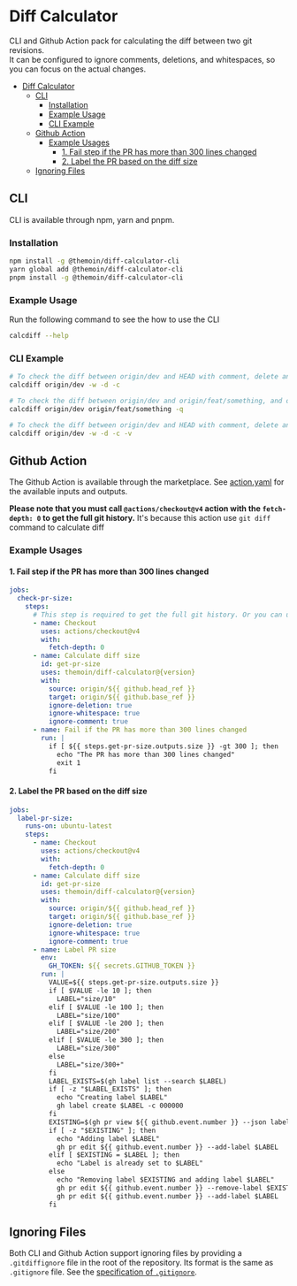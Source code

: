 # Diff Calculator

CLI and Github Action pack for calculating the diff between two git revisions.  
It can be configured to ignore comments, deletions, and whitespaces, so you can focus on the actual changes.

- [Diff Calculator](#diff-calculator)
  - [CLI](#cli)
    - [Installation](#installation)
    - [Example Usage](#example-usage)
    - [CLI Example](#cli-example)
  - [Github Action](#github-action)
    - [Example Usages](#example-usages)
      - [1. Fail step if the PR has more than 300 lines changed](#1-fail-step-if-the-pr-has-more-than-300-lines-changed)
      - [2. Label the PR based on the diff size](#2-label-the-pr-based-on-the-diff-size)
  - [Ignoring Files](#ignoring-files)

## CLI

CLI is available through npm, yarn and pnpm.

<!-- You can also install it through homebrew. -->

### Installation

```bash
npm install -g @themoin/diff-calculator-cli
yarn global add @themoin/diff-calculator-cli
pnpm install -g @themoin/diff-calculator-cli
```

<!-- ### Through homebrew

```bash
brew tap themoin/tap
brew install themoin/tap/diff-calculator-cli
``` -->

### Example Usage

Run the following command to see the how to use the CLI

```bash
calcdiff --help
```

### CLI Example

```bash
# To check the diff between origin/dev and HEAD with comment, delete and whitespace ignored
calcdiff origin/dev -w -d -c

# To check the diff between origin/dev and origin/feat/something, and only show the total number of lines changed
calcdiff origin/dev origin/feat/something -q

# To check the diff between origin/dev and HEAD with comment, delete and whitespace ignored, and show the verbose output
calcdiff origin/dev -w -d -c -v
```

## Github Action

The Github Action is available through the marketplace. See [action.yaml](action.yaml) for the available inputs and outputs.

**Please note that you must call `@actions/checkout@v4` action with the `fetch-depth: 0` to get the full git history.**
It's because this action use `git diff` command to calculate diff

### Example Usages

#### 1. Fail step if the PR has more than 300 lines changed

```yaml
jobs:
  check-pr-size:
    steps:
      # This step is required to get the full git history. Or you can use another way you prefer.
      - name: Checkout
        uses: actions/checkout@v4
        with:
          fetch-depth: 0
      - name: Calculate diff size
        id: get-pr-size
        uses: themoin/diff-calculator@{version}
        with:
          source: origin/${{ github.head_ref }}
          target: origin/${{ github.base_ref }}
          ignore-deletion: true
          ignore-whitespace: true
          ignore-comment: true
      - name: Fail if the PR has more than 300 lines changed
        run: |
          if [ ${{ steps.get-pr-size.outputs.size }} -gt 300 ]; then
            echo "The PR has more than 300 lines changed"
            exit 1
          fi
```

#### 2. Label the PR based on the diff size

```yaml
jobs:
  label-pr-size:
    runs-on: ubuntu-latest
    steps:
      - name: Checkout
        uses: actions/checkout@v4
        with:
          fetch-depth: 0
      - name: Calculate diff size
        id: get-pr-size
        uses: themoin/diff-calculator@{version}
        with:
          source: origin/${{ github.head_ref }}
          target: origin/${{ github.base_ref }}
          ignore-deletion: true
          ignore-whitespace: true
          ignore-comment: true
      - name: Label PR size
        env:
          GH_TOKEN: ${{ secrets.GITHUB_TOKEN }}
        run: |
          VALUE=${{ steps.get-pr-size.outputs.size }}
          if [ $VALUE -le 10 ]; then
            LABEL="size/10"
          elif [ $VALUE -le 100 ]; then
            LABEL="size/100"
          elif [ $VALUE -le 200 ]; then
            LABEL="size/200"
          elif [ $VALUE -le 300 ]; then
            LABEL="size/300"
          else
            LABEL="size/300+"
          fi
          LABEL_EXISTS=$(gh label list --search $LABEL)
          if [ -z "$LABEL_EXISTS" ]; then
            echo "Creating label $LABEL"
            gh label create $LABEL -c 000000
          fi
          EXISTING=$(gh pr view ${{ github.event.number }} --json labels --jq ".labels[].name" | grep "^size/" || true)
          if [ -z "$EXISTING" ]; then
            echo "Adding label $LABEL"
            gh pr edit ${{ github.event.number }} --add-label $LABEL
          elif [ $EXISTING = $LABEL ]; then
            echo "Label is already set to $LABEL"
          else
            echo "Removing label $EXISTING and adding label $LABEL"
            gh pr edit ${{ github.event.number }} --remove-label $EXISTING
            gh pr edit ${{ github.event.number }} --add-label $LABEL
          fi
```

## Ignoring Files

Both CLI and Github Action support ignoring files by providing a `.gitdiffignore` file in the root of the repository.
Its format is the same as `.gitignore` file. See the [specification of `.gitignore`](https://git-scm.com/docs/gitignore).
